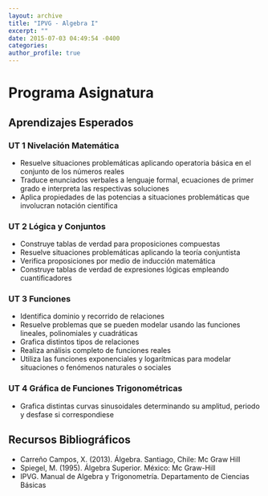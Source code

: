 ```yaml
---
layout: archive
title: "IPVG - Algebra I"
excerpt: ""
date: 2015-07-03 04:49:54 -0400
categories: 
author_profile: true
---
```


# Programa Asignatura

## Aprendizajes Esperados

### UT 1 Nivelación Matemática 

- Resuelve situaciones problemáticas aplicando operatoria básica en el conjunto de los números reales
- Traduce enunciados verbales a lenguaje formal, ecuaciones de primer grado e interpreta las respectivas soluciones
- Aplica propiedades de las potencias a situaciones problemáticas que involucran notación científica

### UT 2 Lógica y Conjuntos 

- Construye tablas de verdad para proposiciones compuestas
- Resuelve situaciones problemáticas aplicando la teoría conjuntista
- Verifica proposiciones por medio de inducción matemática
- Construye tablas de verdad de expresiones lógicas empleando cuantificadores

### UT 3 Funciones

- Identifica dominio y recorrido de relaciones
- Resuelve problemas que se pueden modelar usando las funciones lineales, polinomiales y cuadráticas
- Grafica distintos tipos de relaciones
- Realiza análisis completo de funciones reales
- Utiliza las funciones exponenciales y logarítmicas para modelar situaciones o fenómenos naturales o sociales

### UT 4 Gráfica de Funciones Trigonométricas 

- Grafica distintas curvas sinusoidales determinando su amplitud, periodo y desfase si correspondiese


## Recursos Bibliográficos

- Carreño Campos, X. (2013). Álgebra. Santiago, Chile: Mc Graw Hill
- Spiegel, M. (1995). Álgebra Superior. México: Mc Graw-Hill
- IPVG. Manual de Algebra y Trigonometría. Departamento de Ciencias Básicas
